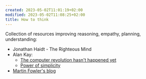 ```yaml
---
created: 2023-05-02T11:01:19+02:00
modified: 2023-05-02T11:08:25+02:00
title: How to think
---
```


Collection of resources improving reasoning, empathy, planning, understanding:

- Jonathan Haidt - The Righteous Mind
- Alan Kay:
    - [The computer revolution hasn't happened yet](https://invidious.baczek.me/watch?v=oKg1hTOQXoY)
    - [Power of simplicity](https://invidious.baczek.me/watch?v=NdSD07U5uBs)
- [Martin Fowler's blog](https://martinfowler.com/)
